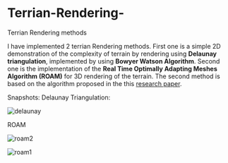 # Terrian-Rendering-
Terrian Rendering methods 

I have implemented 2 terrian Rendering methods. First one is a simple 2D demonstration of the complexity of terrain by rendering using **Delaunay triangulation**, implemented by using **Bowyer Watson Algorithm**. Second one is the implementation of the **Real Time Optimally Adapting Meshes Algorithm (ROAM)** for 3D rendering of the terrain. The second method is based on the algorithm proposed in the this [research paper](https://www.gamasutra.com/view/feature/131596/realtime_dynamic_level_of_detail_.php).

Snapshots:
Delaunay Triangulation:

![delaunay](https://user-images.githubusercontent.com/66271249/93599246-71c34c80-f9db-11ea-9193-b1bcadeccb02.PNG)

ROAM

![roam2](https://user-images.githubusercontent.com/66271249/93599241-712ab600-f9db-11ea-9f18-e3861248d02f.PNG)

![roam1](https://user-images.githubusercontent.com/66271249/93599240-6ff98900-f9db-11ea-8d6d-f8eef7b077fc.PNG)

